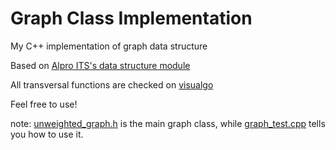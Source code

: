 # Graph Class Implementation

My C++ implementation of graph data structure

Based on [Alpro ITS's data structure module](https://github.com/AlproITS/StrukturData)

All transversal functions are checked on [visualgo](https://visualgo.net/en/dfsbfs)

Feel free to use!

note: [unweighted_graph.h](https://github.com/Nopalev/graph-class-implementation/blob/main/unweighted_graph.h) is the main graph class, while [graph_test.cpp](https://github.com/Nopalev/graph-class-implementation/blob/main/graph_test.cpp) tells you how to use it.
